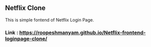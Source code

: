 ## Netflix Clone

This is simple fontend of Netflix Login Page.

### Link :  https://roopeshmanyam.github.io/Netflix-frontend-loginpage-clone/
